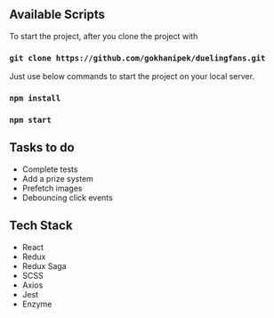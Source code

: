 ## Available Scripts

To start the project, after you clone the project with 

### `git clone https://github.com/gokhanipek/duelingfans.git`

Just use below commands to start the project on your local server.

### `npm install`

### `npm start`


## Tasks to do

- Complete tests
- Add a prize system
- Prefetch images
- Debouncing click events

## Tech Stack 

- React
- Redux 
- Redux Saga
- SCSS 
- Axios
- Jest
- Enzyme
